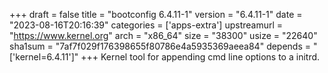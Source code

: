 +++
draft = false
title = "bootconfig 6.4.11-1"
version = "6.4.11-1"
date = "2023-08-16T20:16:39"
categories = ['apps-extra']
upstreamurl = "https://www.kernel.org"
arch = "x86_64"
size = "38300"
usize = "22640"
sha1sum = "7af7f029f176398655f80786e4a5935369aeea84"
depends = "['kernel=6.4.11']"
+++
Kernel tool for appending cmd line options to a initrd.
